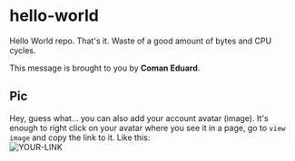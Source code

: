 # hello-world

Hello World repo. That's it. Waste of a good amount of bytes and CPU cycles.

This message is brought to you by **Coman Eduard**.

## Pic

Hey, guess what... you can also add your account avatar (image). It's enough to right click on your avatar where you see it in a page, go to `view image` and copy the link to it.
Like this:  
![YOUR-LINK](https://avatars.githubusercontent.com/u/86768147?v=4)
